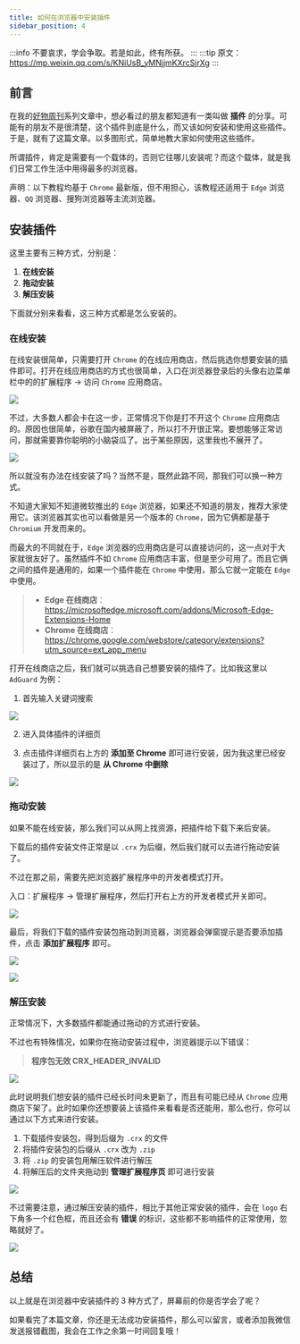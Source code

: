 ```yaml
---
title: 如何在浏览器中安装插件
sidebar_position: 4
---
```


:::info
不要哀求，学会争取。若是如此，终有所获。
:::
:::tip
原文：https://mp.weixin.qq.com/s/KNiUsB_yMNjjmKXrcSjrXg
:::

## 前言

在我的[好物周刊](https://mp.weixin.qq.com/mp/appmsgalbum?__biz=MzIyNTg2MjkzNw==&action=getalbum&album_id=2884869589325889537&scene=173&from_msgid=2247498110&from_itemidx=1&count=3&nolastread=1#wechat_redirect)系列文章中，想必看过的朋友都知道有一类叫做 **插件** 的分享。可能有的朋友不是很清楚，这个插件到底是什么，而又该如何安装和使用这些插件。于是，就有了这篇文章。以多图形式，简单地教大家如何使用这些插件。

所谓插件，肯定是需要有一个载体的，否则它往哪儿安装呢？而这个载体，就是我们日常工作生活中用得最多的浏览器。

声明：以下教程均基于 `Chrome` 最新版，但不用担心，该教程还适用于 `Edge` 浏览器、`QQ` 浏览器、搜狗浏览器等主流浏览器。

## 安装插件

这里主要有三种方式，分别是：

1.   **在线安装**
2.   **拖动安装**
3.   **解压安装**

下面就分别来看看，这三种方式都是怎么安装的。

### 在线安装

在线安装很简单，只需要打开 `Chrome` 的在线应用商店，然后挑选你想要安装的插件即可。打开在线应用商店的方式也很简单，入口在浏览器登录后的头像右边菜单栏中的的扩展程序 -> 访问 `Chrome` 应用商店。

![](https://cunyu1943.github.io/static/imgs/article/dev-tutorial/image-20230709152104624.4ltzk0nd2nc0.webp)

不过，大多数人都会卡在这一步，正常情况下你是打不开这个 `Chrome` 应用商店的。原因也很简单，谷歌在国内被屏蔽了，所以打不开很正常。要想能够正常访问，那就需要靠你聪明的小脑袋瓜了。出于某些原因，这里我也不展开了。

![](https://cunyu1943.github.io/static/imgs/article/dev-tutorial/6.2au71x2dr8g0.webp)

所以就没有办法在线安装了吗？当然不是，既然此路不同，那我们可以换一种方式。

不知道大家知不知道微软推出的 `Edge` 浏览器，如果还不知道的朋友，推荐大家使用它。该浏览器其实也可以看做是另一个版本的 `Chrome`，因为它俩都是基于 `Chromium` 开发而来的。

而最大的不同就在于，`Edge` 浏览器的应用商店是可以直接访问的，这一点对于大家就很友好了。虽然插件不如 `Chrome` 应用商店丰富，但是至少可用了。而且它俩之间的插件是通用的，如果一个插件能在 `Chrome` 中使用，那么它就一定能在 `Edge` 中使用。

>   -   **Edge 在线商店**：https://microsoftedge.microsoft.com/addons/Microsoft-Edge-Extensions-Home
>   -   **Chrome 在线商店**：https://chrome.google.com/webstore/category/extensions?utm_source=ext_app_menu

打开在线商店之后，我们就可以挑选自己想要安装的插件了。比如我这里以 `AdGuard` 为例：

1.   首先输入关键词搜索

![](https://cunyu1943.github.io/static/imgs/article/dev-tutorial/image-20230709153645092.rhof4fm5jxs.webp)

2.   进入具体插件的详细页

3.   点击插件详细页右上方的 **添加至 Chrome** 即可进行安装，因为我这里已经安装过了，所以显示的是 **从 Chrome 中删除**

![](https://cunyu1943.github.io/static/imgs/article/dev-tutorial/image-20230709153751994.1l0zd5c3lgw.webp)

### 拖动安装

如果不能在线安装，那么我们可以从网上找资源，把插件给下载下来后安装。

下载后的插件安装文件正常是以 `.crx` 为后缀，然后我们就可以去进行拖动安装了。

不过在那之前，需要先把浏览器扩展程序中的开发者模式打开。

入口：扩展程序 -> 管理扩展程序，然后打开右上方的开发者模式开关即可。

![](https://cunyu1943.github.io/static/imgs/article/dev-tutorial/image-20230709155635609.4xclznd3gnc.webp)

最后，将我们下载的插件安装包拖动到浏览器，浏览器会弹窗提示是否要添加插件，点击 **添加扩展程序** 即可。

![](https://cunyu1943.github.io/static/imgs/article/dev-tutorial/drag.gif)

![](https://cunyu1943.github.io/static/imgs/article/dev-tutorial/image-20230709160612738.3lzpr3pdq960.webp)

### 解压安装

正常情况下，大多数插件都能通过拖动的方式进行安装。

不过也有特殊情况，如果你在拖动安装过程中，浏览器提示以下错误：

>   **程序包无效 CRX_HEADER_INVALID**

![](https://cunyu1943.github.io/static/imgs/article/dev-tutorial/1886431-20200322212047493-448217841.7k3wkwefcs00.webp)

此时说明我们想安装的插件已经长时间未更新了，而且有可能已经从 `Chrome` 应用商店下架了。此时如果你还想要装上该插件来看看是否还能用，那么也行，你可以通过以下方式来进行安装。

1.   下载插件安装包，得到后缀为 `.crx` 的文件
2.   将插件安装包的后缀从 `.crx` 改为 `.zip`
3.   将 `.zip` 的安装包用解压软件进行解压
4.   将解压后的文件夹拖动到 **管理扩展程序页** 即可进行安装

![](https://cunyu1943.github.io/static/imgs/article/dev-tutorial/unzip.gif)

不过需要注意，通过解压安装的插件，相比于其他正常安装的插件，会在 `logo` 右下角多一个红色框，而且还会有 **错误** 的标识，这些都不影响插件的正常使用，忽略就好了。

![](https://cunyu1943.github.io/static/imgs/article/dev-tutorial/image-20230709173937874.60pwrypwlcw0.webp)

## 总结

以上就是在浏览器中安装插件的 3 种方式了，屏幕前的你是否学会了呢？

如果看完了本篇文章，你还是无法成功安装插件，那么可以留言，或者添加我微信发送报错截图，我会在工作之余第一时间回复哦！